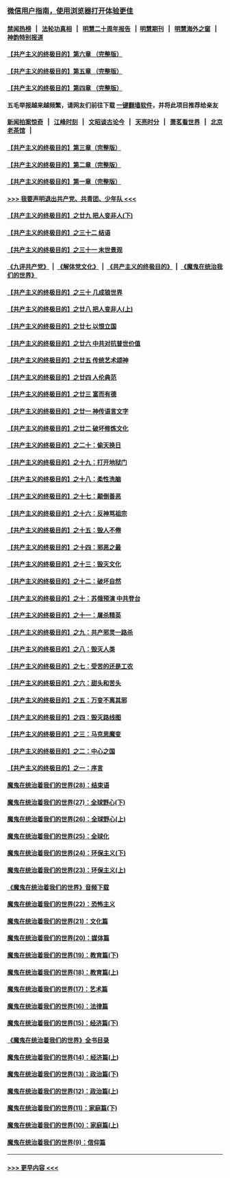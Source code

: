 ### [微信用户指南，使用浏览器打开体验更佳](https://github.com/gfw-breaker/banned-news1/blob/master/indexes/wechat-guide.md?t=0)
#### [禁闻热榜](热点新闻.md?t=0)  &nbsp;&nbsp;|&nbsp;&nbsp; [法轮功真相](https://github.com/gfw-breaker/truth/blob/master/README.md?t=0) &nbsp;&nbsp;|&nbsp;&nbsp; [明慧二十周年报告](https://github.com/gfw-breaker/mh-reports/blob/master/README.md?t=0) &nbsp;&nbsp;|&nbsp;&nbsp;[明慧期刊](https://github.com/gfw-breaker/mh-qikan) &nbsp;&nbsp;|&nbsp;&nbsp; [明慧海外之窗](https://github.com/gfw-breaker/mh-news/blob/master/README.md?t=0) &nbsp;&nbsp;|&nbsp;&nbsp; [神韵特别报道](https://github.com/gfw-breaker/mh-news/blob/master/shenyun.md?t=0)
#### [【共产主义的终极目的】第六章 （完整版）](../pages/nsc422/n11428913.md?t=02140311) 
#### [【共产主义的终极目的】第五章 （完整版）](../pages/nsc422/n11428912.md?t=02140311) 
#### [【共产主义的终极目的】第四章 （完整版）](../pages/nsc422/n11428907.md?t=02140311) 
#### 五毛举报越来越频繁，请网友们前往下载 [一键翻墙软件](https://github.com/gfw-breaker/ssr-accounts)，并将此项目推荐给亲友
#### [新闻拍案惊奇](https://github.com/gfw-breaker/banned-news1/blob/master/pages/link4.md) &nbsp;&nbsp;|&nbsp;&nbsp; [江峰时刻](https://github.com/gfw-breaker/banned-news1/blob/master/pages/link4.md) &nbsp;&nbsp;|&nbsp;&nbsp; [文昭谈古论今](https://github.com/gfw-breaker/banned-news1/blob/master/pages/link4.md) &nbsp;&nbsp;|&nbsp;&nbsp; [天亮时分](https://github.com/gfw-breaker/banned-news1/blob/master/pages/link4.md) &nbsp;&nbsp;|&nbsp;&nbsp; [萧茗看世界](https://github.com/gfw-breaker/banned-news1/blob/master/pages/link4.md) &nbsp;&nbsp;|&nbsp;&nbsp; [北京老茶馆](https://github.com/gfw-breaker/banned-news1/blob/master/pages/link4.md) &nbsp;&nbsp;|&nbsp;&nbsp; 
#### [【共产主义的终极目的】第三章（完整版）](../pages/nsc422/n11428848.md?t=02140311) 
#### [【共产主义的终极目的】第二章（完整版）](../pages/nsc422/n11428831.md?t=02140311) 
#### [【共产主义的终极目的】第一章（完整版）](../pages/nsc422/n11417651.md?t=02140311) 
#### [>>> 我要声明退出共产党、共青团、少年队 <<<](https://github.com/begood0513/goodnews/blob/master/quit/letter.md) 
#### [【共产主义的终极目的】之廿九 把人变非人(下)](../pages/nsc422/n11344140.md?t=02140311) 
#### [【共产主义的终极目的】之三十二 结语](../pages/nsc422/n11360535.md?t=02140311) 
#### [【共产主义的终极目的】之三十一 末世景观](../pages/nsc422/n11351129.md?t=02140311) 
#### [《九评共产党》](https://github.com/begood0513/9ping.md/blob/master/README.md) &nbsp;|&nbsp; [《解体党文化》](../../../../jtdwh.md/blob/master/README.md)  &nbsp;|&nbsp; [《共产主义的终极目的》](../../../../gczydzjmd.md/blob/master/README.md) &nbsp;|&nbsp; [《魔鬼在统治我们的世界》](../../../../mgztzwmdsj.md/blob/master/README.md) 
#### [【共产主义的终极目的】之三十 几成狼世界](../pages/nsc422/n11348280.md?t=02140311) 
#### [【共产主义的终极目的】之廿八 把人变非人(上)](../pages/nsc422/n11340492.md?t=02140311) 
#### [【共产主义的终极目的】之廿七 以恨立国](../pages/nsc422/n11336944.md?t=02140311) 
#### [【共产主义的终极目的】之廿六 中共对抗普世价值](../pages/nsc422/n11324785.md?t=02140311) 
#### [【共产主义的终极目的】之廿五 传统艺术颂神](../pages/nsc422/n11296396.md?t=02140311) 
#### [【共产主义的终极目的】之廿四 人伦典范](../pages/nsc422/n11296397.md?t=02140311) 
#### [【共产主义的终极目的】之廿三 富而有德](../pages/nsc422/n11283598.md?t=02140311) 
#### [【共产主义的终极目的】之廿一 神传语言文字](../pages/nsc422/n11263265.md?t=02140311) 
#### [【共产主义的终极目的】之廿二 破坏修炼文化](../pages/nsc422/n11245728.md?t=02140311) 
#### [【共产主义的终极目的】之二十：偷天换日](../pages/nsc422/n11238846.md?t=02140311) 
#### [【共产主义的终极目的】之十九：打开地狱门](../pages/nsc422/n11206376.md?t=02140311) 
#### [【共产主义的终极目的】之十八：柔性洗脑](../pages/nsc422/n11199994.md?t=02140311) 
#### [【共产主义的终极目的】之十七：颠倒善恶](../pages/nsc422/n11179782.md?t=02140311) 
#### [【共产主义的终极目的】之十六：反神骂祖宗](../pages/nsc422/n11166798.md?t=02140311) 
#### [【共产主义的终极目的】之十五：毁人不倦](../pages/nsc422/n11166792.md?t=02140311) 
#### [【共产主义的终极目的】之十四：邪恶之最](../pages/nsc422/n11150249.md?t=02140311) 
#### [【共产主义的终极目的】之十三：毁灭文化](../pages/nsc422/n11135227.md?t=02140311) 
#### [【共产主义的终极目的】之十二：破坏自然](../pages/nsc422/n11135214.md?t=02140311) 
#### [【共产主义的终极目的】之十：苏俄预演 中共登台](../pages/nsc422/n11118424.md?t=02140311) 
#### [【共产主义的终极目的】之十一：屠杀精英](../pages/nsc422/n11118442.md?t=02140311) 
#### [【共产主义的终极目的】之九：共产邪灵一路杀](../pages/nsc422/n11114139.md?t=02140311) 
#### [【共产主义的终极目的】之八：毁灭人类](../pages/nsc422/n11108503.md?t=02140311) 
#### [【共产主义的终极目的】之七：受苦的还是工农](../pages/nsc422/n11101809.md?t=02140311) 
#### [【共产主义的终极目的】之六：甜头和苦头](../pages/nsc422/n11096971.md?t=02140311) 
#### [【共产主义的终极目的】之五：万变不离其邪](../pages/nsc422/n11091285.md?t=02140311) 
#### [【共产主义的终极目的】之四：毁灭路线图](../pages/nsc422/n11086284.md?t=02140311) 
#### [【共产主义的终极目的】之三：马克思魔变](../pages/nsc422/n11061941.md?t=02140311) 
#### [【共产主义的终极目的】之二：中心之国](../pages/nsc422/n11047728.md?t=02140311) 
#### [【共产主义的终极目的】之一：序言](../pages/nsc422/n11086077.md?t=02140311) 
#### [魔鬼在统治着我们的世界(28)：结束语](../pages/nsc422/n10936246.md?t=02140311) 
#### [魔鬼在统治着我们的世界(27)：全球野心(下)](../pages/nsc422/n10928319.md?t=02140311) 
#### [魔鬼在统治着我们的世界(26)：全球野心(上)](../pages/nsc422/n10900318.md?t=02140311) 
#### [魔鬼在统治着我们的世界(25)：全球化](../pages/nsc422/n10788205.md?t=02140311) 
#### [魔鬼在统治着我们的世界(24)：环保主义(下)](../pages/nsc422/n10695307.md?t=02140311) 
#### [魔鬼在统治着我们的世界(23)：环保主义(上)](../pages/nsc422/n10688613.md?t=02140311) 
#### [《魔鬼在统治着我们的世界》音频下载](../pages/nsc422/n10635553.md?t=02140311) 
#### [魔鬼在统治着我们的世界(22)：恐怖主义](../pages/nsc422/n10614727.md?t=02140311) 
#### [魔鬼在统治着我们的世界(21)：文化篇](../pages/nsc422/n10597706.md?t=02140311) 
#### [魔鬼在统治着我们的世界(20)：媒体篇](../pages/nsc422/n10586579.md?t=02140311) 
#### [魔鬼在统治着我们的世界(19)：教育篇(下)](../pages/nsc422/n10564808.md?t=02140311) 
#### [魔鬼在统治着我们的世界(18)：教育篇(上)](../pages/nsc422/n10526970.md?t=02140311) 
#### [魔鬼在统治着我们的世界(17)：艺术篇](../pages/nsc422/n10499093.md?t=02140311) 
#### [魔鬼在统治着我们的世界(16)：法律篇](../pages/nsc422/n10485969.md?t=02140311) 
#### [魔鬼在统治着我们的世界(15)：经济篇(下)](../pages/nsc422/n10469975.md?t=02140311) 
#### [《魔鬼在统治着我们的世界》全书目录](../pages/nsc422/n10464261.md?t=02140311) 
#### [魔鬼在统治着我们的世界(14)：经济篇(上)](../pages/nsc422/n10457370.md?t=02140311) 
#### [魔鬼在统治着我们的世界(13)：政治篇(下)](../pages/nsc422/n10448270.md?t=02140311) 
#### [魔鬼在统治着我们的世界(12)：政治篇(上)](../pages/nsc422/n10444576.md?t=02140311) 
#### [魔鬼在统治着我们的世界(11)：家庭篇(下)](../pages/nsc422/n10440961.md?t=02140311) 
#### [魔鬼在统治着我们的世界(10)：家庭篇(上)](../pages/nsc422/n10435448.md?t=02140311) 
#### [魔鬼在统治着我们的世界(9)：信仰篇](../pages/nsc422/n10432159.md?t=02140311) 

----
#### [ >>> 更早内容 <<< ](../indexes/nsc422-earlier.md)
